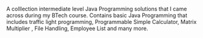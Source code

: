 A colllection intermediate level Java Programming solutions that I came across during my BTech course. Contains basic Java Programming that includes traffic light programming, 
Programmable Simple Calculator, Matrix Multiplier , File Handling, Employee List and many more. 
